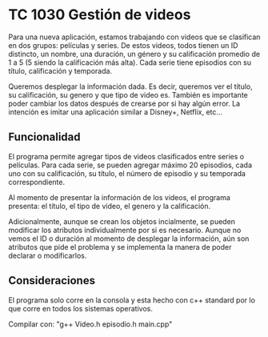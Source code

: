 # TC 1030 Gestión de videos

Para una nueva aplicación, estamos trabajando con videos que se clasifican en dos grupos: películas y series. De estos videos, todos tienen un ID distincto, un nombre, una duración, un género y su calificación promedio de 1 a 5 (5 siendo la calificación más alta).  Cada serie tiene episodios con su título, calificación y temporada. 

Queremos desplegar la información dada. Es decir, queremos ver el título, su calificación, su genero y que tipo de video es. También es importante poder cambiar los datos después de crearse por si hay algún error. La intención es imitar una aplicación similar a Disney+, Netflix, etc...

## Funcionalidad
El programa permite agregar tipos de videos clasificados entre series o películas. Para cada serie, se pueden agregar máximo 20 episodios, cada uno con su calificación, su título, el número de episodio y su temporada correspondiente. 

Al momento de presentar la información de los videos, el programa presenta: el título, el tipo de video, el genero y la calificación.

Adicionalmente, aunque se crean los objetos incialmente, se pueden modificar los atributos individualmente por si es necesario. Aunque no vemos el ID o duración al momento de desplegar la información, aún son atributos que pide el problema y se implementa la manera de poder declarar o modificarlos. 

## Consideraciones
El programa solo corre en la consola y esta hecho con c++ standard por lo que corre en todos los sistemas operativos.

Compilar con: "g++ Video.h episodio.h main.cpp"
